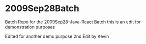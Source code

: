# 2009Sep28Batch
Batch Repo for the 2009Sep28-Java-React Batch
this is an edit for demonstration purposes

Edited for another demo purpose
2nd Edit by Kevin
